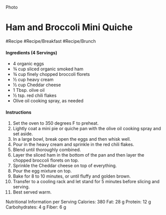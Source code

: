 Photo

# Ham and Broccoli Mini Quiche

#Recipe 
#Recipe/Breakfast #Recipe/Brunch 

#### Ingredients (4 Servings)

- 4 organic eggs 
- ¾ cup sliced organic smoked ham 
- ¾ cup finely chopped broccoli florets 
- ½ cup heavy cream 
- ½ cup Cheddar cheese 
- 1 Tbsp. olive oil 
- ½ tsp. red chili flakes 
- Olive oil cooking spray, as needed


#### Instructions

1. Set the oven to 350 degrees F to preheat. 
2. Lightly coat a mini pie or quiche pan with the olive oil cooking spray and set aside. 
3. In a large bowl, break open the eggs and then whisk well. 
4. Pour in the heavy cream and sprinkle in the red chili flakes. 
5. Blend until thoroughly combined. 
6. Layer the sliced ham in the bottom of the pan and then layer the chopped broccoli florets on top. 
7. Sprinkle the Cheddar cheese on top of everything. 
8. Pour the egg mixture on top. 
9. Bake for 8 to 10 minutes, or until fluffy and golden brown. 
10. Transfer to a cooling rack and let stand for 5 minutes before slicing and serving. 
11. Best served warm. 
 
Nutritional Information per Serving 
Calories: 380 
Fat: 28 g 
Protein: 12 g 
Carbohydrates: 4 g 
Fiber: 6 g